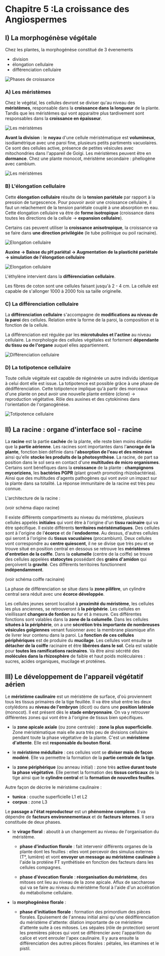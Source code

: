 # Chapitre 5 :La croissance des Angiospermes

## I) La morphogénèse végétale

Chez les plantes, la morphogénèse constitué de 3 évenements 

* division
* élongation cellulaire
* différenciation cellulaire

![Phases de croissance](Images/phases.JPG)

### A) Les méristèmes

Chez le végétal, les cellules devront se diviser qu'au niveau des **méristèmes**, responsable dans la **croissance dans la longueur** de la plante. Tandis que les méristèmes qui vont apparaitre plus tardivement sont responsables dans la **croissance en épaisseur**.  

![Les méristèmes](Images/meris.JPG)

**Avant la division** : le **noyau** d'une cellule méristématique est **volumineux**, isodiamétrique avec une paroi fine, plusieurs petits partiments vacuolaires. Ce sont des cellules active, présence de petites vésicules avec mitochondries dans l'appareil de Golgi. Les méristèmes peuvent être en **dormance**. Chez une plante monocot, méristème secondaire :  phellogène avec cambium. 

![Les méristèmes](Images/meris2.JPG)

### B) L'élongation cellulaire

Cette **élongation cellulaire** résulte de la **tension pariétale** par rapport à la pression de turgescence. Pour pouvoir avoir une croissance cellulaire, il faut un relachement de la tension pariétale couplé à une absorption en eau. Cette élongation cellulaire va être de **forme isotropique** (croissance dans toutes les directions de la cellule -> **expansion cellulaire**). 

Certains cas peuvent utiliser la **croissance anisotropique**, la croissance va se faire dans **une direction privilégiée** (le tube pollinique ou poil racinaire). 

![Elongation cellulaire](Images/ellongation.JPG)

**Auxine -> Baisse du pH pariétal -> Augmentation de la plasticité pariétale -> simulation de l'élongation cellulaire**

![Elongation cellulaire](Images/auxine.JPG)

L'éthylène intervient dans la **différenciation cellulaire**. 

Les fibres de coton sont une cellules faisant jusqu'à 2 - 4 cm. La cellule est capable de s'allonger 1000 à 2000 fois sa taille originelle. 

### C) La différenciation cellulaire

La **différenciation cellulaire** s'accompagne de **modifications au niveau de la paroi** des cellules. Relation entre la forme de la paroi, la composition et la fonction de la cellule.

La différenciation est régulée par les **microtubules et l'actine** au niveau cellulaire. La morphologie des cellules végétales est fortement **dépendante du tissu ou de l'organe** auquel elles appartiennent.

![Différenciation cellulaire](Images/diff.JPG)

### D) La totipotence cellulaire

Toute cellule végétale est capable de régénérée un autre individu identique à celui dont elle est issue. La totipotence est possible grâce à une phase de dédifférenciation. Cette totipotence implique qu'à partir des morceaux d'une plante on peut avoir une nouvelle plante entière (clone) -> reproduction végétative. Rôle des auxines et des cytokinines dans l'orientation de l'organogénèse.

![Totipotence cellulaire](Images/totipotence.JPG)

## II) La racine : organe d'interface sol - racine

La **racine** est la partie **cachée** de la plante, elle reste bien moins étudiée que la **partie aérienne**. Les racines sont importantes dans l'**ancrage de la plante**, fonction bien définie dans l'**absorption de l'eau et des minéraux** ainsi qu'elle **stocke les produits de la photosynthèse**.  La racine, de part sa position dans le sol sera en contact d'une **multitudes de micro organismes**. Certains sont bénéfiques dans la **croissance** de la plante : **champignons mycoriziens**, les **bactéries PGPR** (plant growth promoting rhizobactériea). Ainsi que des multitudes d'agents pathogènes qui vont avoir un impact sur la plante dans sa totalité. La réponse immunitaire de la racine est très peu connue. 


L'architecture de la racine : 

(voir schéma diapo racine)

Il existe différents compartiments au niveau du méristème, plusieurs cellules appelés **initiales** qui vont être à l'origine d'un **tissu racinaire** qui va être spécifique. Il existe différents **territoires méristématiques**. Des cellules sont à l'origine de l'**écorce** et de l'**endoderme**. Au dessus, d'autres cellules qui seront à l'origine du **tissus vacuslaires** (procambium). Deux cellules vont correspondre au **centre quiescent**, il ne se divise que très peu et se trouve situé en position central en dessous se retrouve les **méristèmes d'entretien de la coiffe**. Dans la **columelle** (centre de la coiffe) se trouve des cellules appelées **statocytes** possédant des **grains d'amidon** qui perçoivent la **gravité**. Ces différents territoires fonctionnent **indépendamment**.

(voir schéma coiffe racinaire)

La phase de différenciation se situe dans la **zone pilifère**, un cylindre central sera réduit avec une **écorce développée**. 

Les cellules jeunes seront localisé à **proximité du méristème**, les cellules les plus anciennes, se retrouveront à **la périphérie**. Les cellules en vieillissant **changera de fontion** au fur et à mesure. Ces différentes fonctions sont valables dans la **zone de la columelle**. Dans les cellules **situées à la périphérie**, on a une **sécrétion très importante de nombreuses vésicules golgiennes** venant fusionner avec la membrane plasmique afin de livrer leur contenu dans la paroi. La **fonction de ces cellules périphériques** est de produire du **mucilage**. Les cellules vont ensuite se **détacher de la coiffe** racinaire et être **libérées dans le sol**. Cela est valable pour **toutes les ramifications racinaires**. Va être ainsi sécrété des **molécules dans la rhizosphère** de faible et haut poids moléculaires : sucres, acides organiques, mucilage et protéines.  

## III) Le développement de l'appareil végétatif aérien

Le **méristème caulinaire** est un méristème de surface, d'où proviennent tous les tissus primaires de la tige feuillée. Il va être situé entre les deux cotylédons au **niveau de l'embryon** (dicot) ou dans une **position latérale** (monocot). Il est présent dès le **stade embryonnaire**. On va y retrouver différentes zones qui vont être à l'origine de tissus bien spécifiques. 

* la **zone apicale axiale** (ou zone centrale) : **zone la plus superficielle**. Zone méristématique mais elle aura très peu de divisions cellulaire pendant toute la phase végétative de la plante. C'est un **méristème d'attente**. Elle est **responsable du bouton floral**.

* le **méristème médullaire** : ces cellules vont se **diviser mais de façon modéré**. Elle va permettre la formation de la **partie centrale de la tige**.

* la **zone périphérique** (ou anneau initial) : zone très **active durant toute la phase végétative**. Elle permet la formation des **tissus corticaux** de la tige ainsi que le **cylindre central** et la **formation de nouvelles feuilles**.

Autre façon de décrire le méristème caulinaire :

* **tunica** : couche superficielle L1 et L2
* **corpus** : zone L3

Le **passage a l'état reproducteur** est un **phénomène complexe**. Il va dépendre de **facteurs environnementaux** et de **facteurs internes**. Il sera constituée de deux phases.

* le **virage floral** : aboutit à un changement au niveau de l'organisation du méristème.
	* **phase d'induction florale** : fait intervenir différents organes de la plante dont les feuilles : elles vont percevoir des simulus externes (T°, lumière) et vont **envoyer un message au méristème caulinaire** à l'aide la protéine FT synthétisée en fonction des facteurs dans les cellules compagnes. 

	* **phase d'évocation florale** : **réorganisation du méristème**, des mitoses ont lieu au niveau de la zone apicale. Aflux de saccharose qui va se faire au niveau du méristème floral à l'aide d'un accélration du métabolisme cellulaire.
    
* la **morphogénèse florale** : 

	* **phase d'initiation florale** : formation des primordium des pièces florales. Epuisement de l'anneau initial ainsi qu'une dédifférenciation du méristème d'attente: dilation importante de ce méristème d'attente suite à ces mitoses. Les sépales (rôle de protection) seront les premières pièces qui vont se différencier avec l'apparition du calice et vont enrouler l'apex caulinaire. Il y aura ensuite la différenciation des autres pièces florales : pétales, les étamines et le pistil.